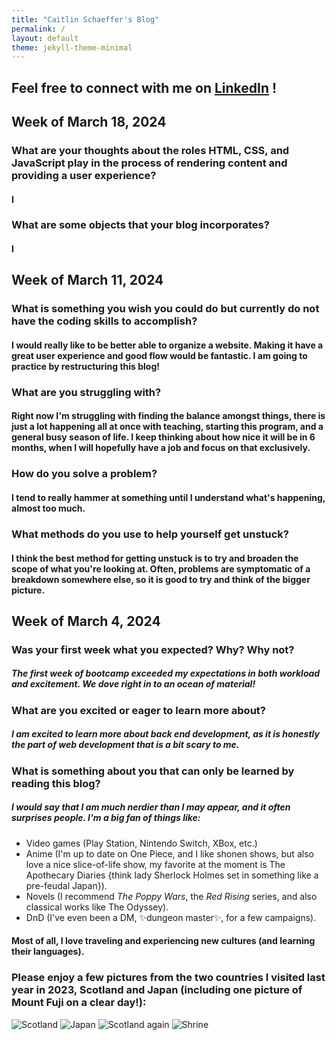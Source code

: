 ```yaml
---
title: "Caitlin Schaeffer's Blog"
permalink: /
layout: default
theme: jekyll-theme-minimal
---
```

## Feel free to connect with me on [LinkedIn](https://www.linkedin.com/in/caitlin-schaeffer-125668153) !

## Week of March 18, 2024
### What are your thoughts about the roles HTML, CSS, and JavaScript play in the process of rendering content and providing a user experience?
#### I 

### What are some objects that your blog incorporates?
#### I 

## Week of March 11, 2024
### What is something you wish you could do but currently do not have the coding skills to accomplish?
#### I would really like to be better able to organize a website. Making it have a great user experience and good flow would be fantastic. I am going to practice by restructuring this blog!

### What are you struggling with?
#### Right now I'm struggling with finding the balance amongst things, there is just a lot happening all at once with teaching, starting this program, and a general busy season of life. I keep thinking about how nice it will be in 6 months, when I will hopefully have a job and focus on that exclusively.

### How do you solve a problem? 
#### I tend to really hammer at something until I understand what's happening, almost too much. 

### What methods do you use to help yourself get unstuck?
#### I think the best method for getting unstuck is to try and broaden the scope of what you're looking at. Often, problems are symptomatic of a breakdown somewhere else, so it is good to try and think of the bigger picture. 

## Week of March 4, 2024
### Was your first week what you expected? Why? Why not?
##### The first week of bootcamp exceeded my expectations in both workload and excitement. We dove right in to an ocean of material! 
### What are you excited or eager to learn more about?
##### I am excited to learn more about back end development, as it is honestly the part of web development that is a bit scary to me. 
### What is something about you that can only be learned by reading this blog?
##### I would say that I am much nerdier than I may appear, and it often surprises people. I'm a big fan of things like:
*   Video games (Play Station, Nintendo Switch, XBox, etc.)
*   Anime (I'm up to date on One Piece, and I like shonen shows, but also love a nice slice-of-life show, my favorite at the moment is The Apothecary Diaries {think lady Sherlock Holmes set in something like a pre-feudal Japan}).
*   Novels (I recommend *The Poppy Wars*, the *Red Rising* series, and also classical works like The Odyssey).
*   DnD (I've even been a DM, ✨dungeon master✨, for a few campaigns).

#### Most of all, I love traveling and experiencing new cultures (and learning their languages). 

### Please enjoy a few pictures from the two countries I visited last year in 2023, Scotland and Japan (including one picture of Mount Fuji on a clear day!):
![Scotland](docs/assets/css/DAB11812-53C9-4AFB-B670-DD01B69FC601.jpeg)
![Japan](docs/assets/css/IMG_7921.jpeg)
![Scotland again](docs/assets/css/IMG_6625.jpeg)
![Shrine](docs/assets/css/4AFF128E-C1AC-4612-BD47-23956700FE1F.jpeg)
